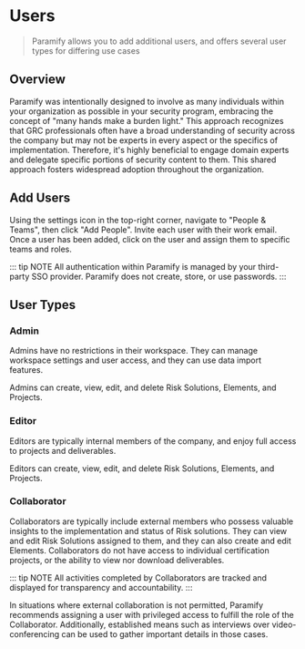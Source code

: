 # Users
> Paramify allows you to add additional users, and offers several user types for differing use cases 
## Overview
Paramify was intentionally designed to involve as many individuals within your organization as possible in your security program, embracing the concept of "many hands make a burden light." This approach recognizes that GRC professionals often have a broad understanding of security across the company but may not be experts in every aspect or the specifics of implementation. Therefore, it's highly beneficial to engage domain experts and delegate specific portions of security content to them. This shared approach fosters widespread adoption throughout the organization.

## Add Users
Using the settings icon in the top-right corner, navigate to "People & Teams", then click "Add People". Invite each user with their work email. Once a user has been added, click on the user and assign them to specific teams and roles.

::: tip NOTE
All authentication within Paramify is managed by your third-party SSO provider. Paramify does not create, store, or use passwords.
:::

## User Types
### Admin
Admins have no restrictions in their workspace. They can manage workspace settings and user access, and they can use data import features.

Admins can create, view, edit, and delete Risk Solutions, Elements, and Projects.

### Editor
Editors are typically internal members of the company, and enjoy full access to projects and deliverables.

Editors can create, view, edit, and delete Risk Solutions, Elements, and Projects.

### Collaborator
Collaborators are typically include external members who possess valuable insights to the implementation and status of Risk solutions. They can view and edit Risk Solutions assigned to them, and they can also create and edit Elements. Collaborators do not have access to individual certification projects, or the ability to view nor download deliverables.

::: tip NOTE
All activities completed by Collaborators are tracked and displayed for transparency and accountability.
:::

In situations where external collaboration is not permitted, Paramify recommends assigning a user with privileged access to fulfill the role of the Collaborator. Additionally, established means such as interviews over video-conferencing can be used to gather important details in those cases.
